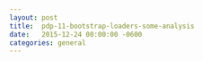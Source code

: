 ```yaml
---
layout:	post
title:	pdp-11-bootstrap-loaders-some-analysis
date:	2015-12-24 00:00:00 -0600
categories:	general
---
```


